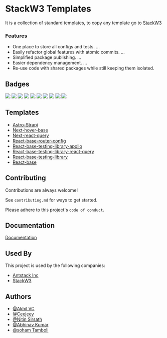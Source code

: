 # StackW3 Templates

 It is a collection of standard templates, to copy any template go to [StackW3](https://www.stackw3.app/)


### Features

- One place to store all configs and tests. ...
- Easily refactor global features with atomic commits. ...
- Simplified package publishing. ...
- Easier dependency management. ...
- Re-use code with shared packages while still keeping them isolated.


## Badges

![](https://img.shields.io/github/languages/count/stackw3/templates)
![](https://img.shields.io/badge/templates-8-brightgreen)
![](https://img.shields.io/badge/all%20contributors-4-brightgreen)
![](https://img.shields.io/github/stars/stackw3/templates?style=social)
![](https://img.shields.io/github/forks/stackw3/templates?style=social)
![](https://img.shields.io/github/watchers/stackw3/templates?style=social)
![](https://img.shields.io/github/issues/stackw3/templates)
![](https://img.shields.io/github/issues-closed/stackw3/templates)
![](https://img.shields.io/github/issues-pr/stackw3/templates)
![](https://img.shields.io/github/issues-pr-closed/stackw3/templates)


## Templates

 - [Astro-Strapi](https://github.com/stackw3/templates/tree/main/astro-strapi)  
 - [Next-hover-base](https://github.com/stackw3/templates/tree/main/next-hover-base)
 - [Next-react-query](https://github.com/stackw3/templates/tree/main/next-react-query)
 - [React-base-router-config](https://github.com/stackw3/templates/tree/main/react-base-router-configs)
 - [React-base-testing-library-apollo](https://github.com/stackw3/templates/tree/main/react-base-testing-library-apollo)
 - [React-base-testing-library-react-query](https://github.com/stackw3/templates/tree/main/react-base-testing-library-react-query)
 - [React-base-testing-library](https://github.com/stackw3/templates/tree/main/react-base-testing-library)
 - [React-base](https://github.com/stackw3/templates/tree/main/react-base)


## Contributing

Contributions are always welcome!

See `contributing.md` for ways to get started.

Please adhere to this project's `code of conduct`.


## Documentation

[Documentation](https://github.com/stackw3/docs) <!---
Update later
-->


## Used By

This project is used by the following companies:

- [Antstack Inc](https://www.antstack.com/)
- [StackW3](https://www.stackw3.app/) 


## Authors

- [@Akhil VC](https://github.com/akhilvc10)
- [@Ceejeey](https://github.com/akhilvc10)
- [@Nitin Sirsath](https://github.com/NitinSirsath)
- [@Abhinav Kumar](https://github.com/abhin1509)
- [@soham Tamboli](https://github.com/sohamtamboli)
